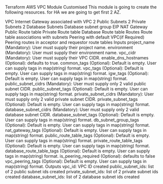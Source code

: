 Terraform AWS VPC Module Customised
This module is going to create the following resources. for HA we are going to get first 2 AZ.

VPC
Internet Gateway associated with VPC
2 Public Subnets
2 Private Subnets
2 Database Subnets
Database subnet group
EIP
NAT Gateway
Public Route table
Private Route table
Database Route table
Routes
Route table associations with subnets
Peering with default VPC(if Required)
Peering routes in acceptor and requestor route tables
Inputs
project_name (Mandatory): User must supply their project name.
environment (Mandatory): User must supply their environment name.
vpc_cidr (Mandatory): User must supply their VPC CIDR.
enable_dns_hostnames (Optional): defaults to true.
common_tags (Optional): Default is empty. User can supply tags in map(string) format.
vpc_tags (Optional): Default is empty. User can supply tags in map(string) format.
igw_tags (Optional): Default is empty. User can supply tags in map(string) format.
public_subnet_cidrs (Mandatory): User must supply only 2 valid public subnet CIDR.
public_subnet_tags (Optional): Default is empty. User can supply tags in map(string) format.
private_subnet_cidrs (Mandatory): User must supply only 2 valid private subnet CIDR.
private_subnet_tags (Optional): Default is empty. User can supply tags in map(string) format.
database_subnet_cidrs (Mandatory): User must supply only 2 valid database subnet CIDR.
database_subnet_tags (Optional): Default is empty. User can supply tags in map(string) format.
db_subnet_group_tags (Optional): Default is empty. User can supply tags in map(string) format.
nat_gateway_tags (Optional): Default is empty. User can supply tags in map(string) format.
public_route_table_tags (Optional): Default is empty. User can supply tags in map(string) format.
private_route_table_tags (Optional): Default is empty. User can supply tags in map(string) format.
database_route_table_tags (Optional): Default is empty. User can supply tags in map(string) format.
is_peering_required (Optional): defaults to false
vpc_peering_tags (Optional): Default is empty. User can supply tags in map(string) format.
Outputs
vpc_id: VPC ID created
public_subnet_ids: list of 2 public subnet ids created
private_subnet_ids: list of 2 private subnet ids created
database_subnet_ids: list of 2 database subnet ids created